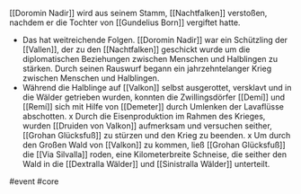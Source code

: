 [[Doromin Nadir]] wird aus seinem Stamm, [[Nachtfalken]] verstoßen, nachdem er die Tochter von [[Gundelius Born]] vergiftet hatte.

- Das hat weitreichende Folgen. [[Doromin Nadir]] war ein Schützling der [[Vallen]], der zu den [[Nachtfalken]] geschickt wurde um die diplomatischen Beziehungen zwischen Menschen und Halblingen zu stärken. Durch seinen Rauswurf begann ein jahrzehntelanger Krieg zwischen Menschen und Halblingen.
- Während die Halblinge auf [[Valkon]] selbst ausgerottet, versklavt und in die Wälder getrieben wurden, konnten die Zwillingsdörfer [[Demí]] und [[Remí]] sich mit Hilfe von [[Demeter]] durch Umlenken der Lavaflüsse abschotten.
x Durch die Eisenproduktion im Rahmen des Krieges, wurden [[Druiden von Valkon]] aufmerksam und versuchen seither, [[Grohan Glücksfuß]] zu stürzen und den Krieg zu beenden.
x Um durch den Großen Wald von [[Valkon]] zu kommen, ließ [[Grohan Glücksfuß]] die [[Via Silvalla]] roden, eine Kilometerbreite Schneise, die seither den Wald in die [[Dextralla Wälder]] und [[Sinistralla Wälder]] unterteilt.

#event #core 
